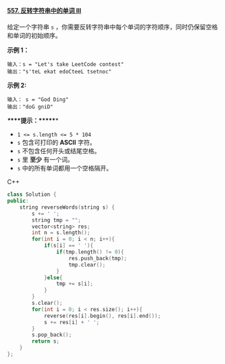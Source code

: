 #### [557. 反转字符串中的单词 III](https://leetcode.cn/problems/reverse-words-in-a-string-iii/)

给定一个字符串 `s` ，你需要反转字符串中每个单词的字符顺序，同时仍保留空格和单词的初始顺序。

 

**示例 1：**

```
输入：s = "Let's take LeetCode contest"
输出："s'teL ekat edoCteeL tsetnoc"
```

**示例 2:**

```
输入： s = "God Ding"
输出："doG gniD"
```

 

***\**\*\*\*提示：\*\*\*\*\****

- `1 <= s.length <= 5 * 104`
- `s` 包含可打印的 **ASCII** 字符。
- `s` 不包含任何开头或结尾空格。
- `s` 里 **至少** 有一个词。
- `s` 中的所有单词都用一个空格隔开。



C++

```c++
class Solution {
public:
    string reverseWords(string s) {
        s += ' ';
        string tmp = "";
        vector<string> res;
        int n = s.length();
        for(int i = 0; i < n; i++){
            if(s[i] == ' '){
                if(tmp.length() != 0){
                    res.push_back(tmp);
                    tmp.clear();
                }
            }else{
                tmp += s[i];
            }
        }
        s.clear();
        for(int i = 0; i < res.size(); i++){
            reverse(res[i].begin(), res[i].end());
            s += res[i] + ' ';
        }
        s.pop_back();
        return s;
    }
};
```

